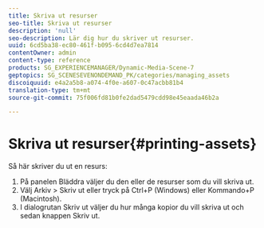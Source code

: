 ```yaml
---
title: Skriva ut resurser
seo-title: Skriva ut resurser
description: 'null'
seo-description: Lär dig hur du skriver ut resurser.
uuid: 6cd5ba38-ec80-461f-b095-6cd4d7ea7814
contentOwner: admin
content-type: reference
products: SG_EXPERIENCEMANAGER/Dynamic-Media-Scene-7
geptopics: SG_SCENESEVENONDEMAND_PK/categories/managing_assets
discoiquuid: e4a2a5b8-a074-4f0e-a607-0c47acbb81b4
translation-type: tm+mt
source-git-commit: 75f006fd81b0fe2dad5479cdd98e45eaada46b2a

---
```



# Skriva ut resurser{#printing-assets}

Så här skriver du ut en resurs:

1. På panelen Bläddra väljer du den eller de resurser som du vill skriva ut.
1. Välj Arkiv > Skriv ut eller tryck på Ctrl+P (Windows) eller Kommando+P (Macintosh).
1. I dialogrutan Skriv ut väljer du hur många kopior du vill skriva ut och sedan knappen Skriv ut.

